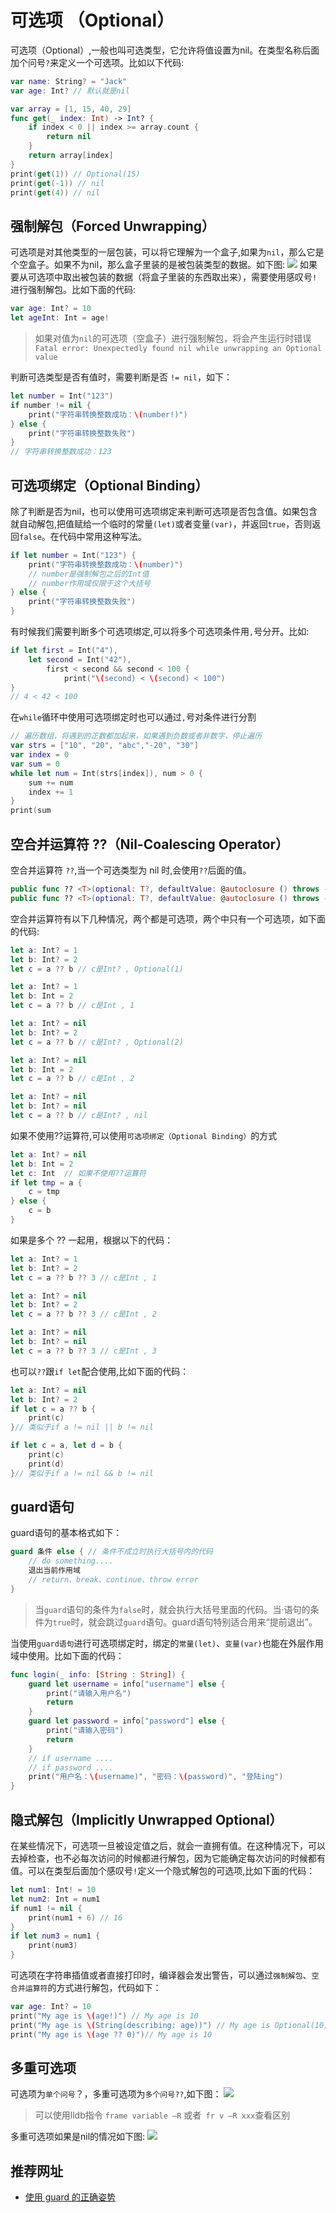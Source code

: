 # 可选项 （Optional）
可选项（Optional）,一般也叫可选类型，它允许将值设置为nil。在类型名称后面加个问号` ? `来定义一个可选项。比如以下代码:
```swift
var name: String? = "Jack"
var age: Int? // 默认就是nil

var array = [1, 15, 40, 29]
func get(_ index: Int) -> Int? {
    if index < 0 || index >= array.count {
        return nil
    }
    return array[index]
}
print(get(1)) // Optional(15)
print(get(-1)) // nil
print(get(4)) // nil
```

## 强制解包（Forced Unwrapping）
可选项是对其他类型的一层包装，可以将它理解为一个盒子,如果为`nil`，那么它是个空盒子。如果不为nil，那么盒子里装的是被包装类型的数据。如下图:
![](./imgs/swift/ios_swift_13.png)
如果要从可选项中取出被包装的数据（将盒子里装的东西取出来），需要使用感叹号` ! `进行强制解包。比如下面的代码:
```swift
var age: Int? = 10
let ageInt: Int = age!
```
>如果对值为`nil`的可选项（空盒子）进行强制解包，将会产生运行时错误`Fatal error: Unexpectedly found nil while unwrapping an Optional value`

判断可选类型是否有值时，需要判断是否 `!= nil`，如下：
```swift
let number = Int("123")
if number != nil {
    print("字符串转换整数成功：\(number!)")
} else {
    print("字符串转换整数失败")
}
// 字符串转换整数成功：123
```

## 可选项绑定（Optional Binding）
除了判断是否为nil，也可以使用可选项绑定来判断可选项是否包含值。如果包含就自动解包,把值赋给一个临时的常量`(let)`或者变量`(var)`，并返回`true`，否则返回`false`。在代码中常用这种写法。
```swift
if let number = Int("123") {
    print("字符串转换整数成功：\(number)")
    // number是强制解包之后的Int值
    // number作用域仅限于这个大括号
} else {
    print("字符串转换整数失败")
}
```
有时候我们需要判断多个可选项绑定,可以将多个可选项条件用`,`号分开。比如:
```swift
if let first = Int("4"),
    let second = Int("42"),
        first < second && second < 100 {
            print("\(second) < \(second) < 100")
}
// 4 < 42 < 100
```
在`while`循环中使用可选项绑定时也可以通过`,`号对条件进行分割
```swift
// 遍历数组，将遇到的正数都加起来，如果遇到负数或者非数字，停止遍历
var strs = ["10", "20", "abc","-20", "30"]
var index = 0
var sum = 0
while let num = Int(strs[index]), num > 0 {
    sum += num
    index += 1
}
print(sum
```

## 空合并运算符 ??（Nil-Coalescing Operator）
空合并运算符 `??`,当一个可选类型为 nil 时,会使用`??`后面的值。
```swift
public func ?? <T>(optional: T?, defaultValue: @autoclosure () throws -> T?) rethrows -> T?
public func ?? <T>(optional: T?, defaultValue: @autoclosure () throws -> T) rethrows -> T
```
空合并运算符有以下几种情况，两个都是可选项，两个中只有一个可选项，如下面的代码:
```swift
let a: Int? = 1
let b: Int? = 2
let c = a ?? b // c是Int? , Optional(1) 

let a: Int? = 1
let b: Int = 2
let c = a ?? b // c是Int , 1

let a: Int? = nil
let b: Int? = 2
let c = a ?? b // c是Int? , Optional(2)

let a: Int? = nil
let b: Int = 2
let c = a ?? b // c是Int , 2

let a: Int? = nil
let b: Int? = nil
let c = a ?? b // c是Int? , nil
```
如果不使用??运算符,可以使用`可选项绑定（Optional Binding）`的方式
```swift
let a: Int? = nil
let b: Int = 2
let c: Int  // 如果不使用??运算符
if let tmp = a {
    c = tmp
} else {
    c = b
}
```
如果是多个 ?? 一起用，根据以下的代码：
```swift
let a: Int? = 1
let b: Int? = 2
let c = a ?? b ?? 3 // c是Int , 1

let a: Int? = nil
let b: Int? = 2
let c = a ?? b ?? 3 // c是Int , 2

let a: Int? = nil
let b: Int? = nil
let c = a ?? b ?? 3 // c是Int , 3
```
也可以` ?? `跟` if let `配合使用,比如下面的代码：
```swift
let a: Int? = nil
let b: Int? = 2
if let c = a ?? b {
    print(c)
}// 类似于if a != nil || b != nil

if let c = a, let d = b {
    print(c)
    print(d)
}// 类似于if a != nil && b != nil
```

## guard语句
guard语句的基本格式如下：
```swift
guard 条件 else { // 条件不成立时执行大括号内的代码
    // do something....
    退出当前作用域
    // return、break、continue、throw error
}
```
>当`guard`语句的条件为`false`时，就会执行大括号里面的代码。当·语句的条件为`true`时，就会跳过`guard`语句。guard语句特别适合用来“提前退出”。

当使用`guard语句`进行可选项绑定时，绑定的`常量(let)`、`变量(var)`也能在外层作用域中使用。比如下面的代码：
```swift
func login(_ info: [String : String]) {
    guard let username = info["username"] else {
        print("请输入用户名")
        return
    }
    guard let password = info["password"] else {
        print("请输入密码")
        return
    }
    // if username ....
    // if password ....
    print("用户名：\(username)", "密码：\(password)", "登陆ing")
}
```

## 隐式解包（Implicitly Unwrapped Optional）
在某些情况下，可选项一旦被设定值之后，就会一直拥有值。在这种情况下，可以去掉检查，也不必每次访问的时候都进行解包，因为它能确定每次访问的时候都有值。可以在类型后面加个感叹号` ! `定义一个隐式解包的可选项,比如下面的代码：
```swift
let num1: Int! = 10
let num2: Int = num1
if num1 != nil {
    print(num1 + 6) // 16
}
if let num3 = num1 {
    print(num3)
}
```
可选项在字符串插值或者直接打印时，编译器会发出警告，可以通过`强制解包`、`空合并运算符`的方式进行解包，代码如下：
```swift
var age: Int? = 10
print("My age is \(age!)") // My age is 10
print("My age is \(String(describing: age))") // My age is Optional(10)
print("My age is \(age ?? 0)")// My age is 10
```

## 多重可选项
可选项为`单个问号`？，多重可选项为`多个问号??`,如下图：
![](./imgs/swift/ios_swift_14.png)
>可以使用lldb指令 `frame variable –R` 或者` fr v –R xxx`查看区别

多重可选项如果是nil的情况如下图:
![](./imgs/swift/ios_swift_15.png)

## 推荐网址
* [使用 guard 的正确姿势](https://swift.gg/2016/02/14/swift-guard-radix/)